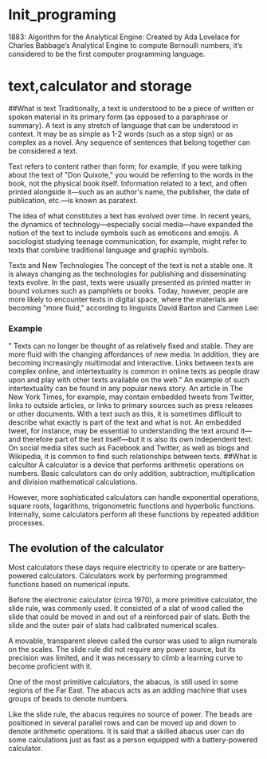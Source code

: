 # Init_programing
1883: Algorithm for the Analytical Engine: Created by Ada Lovelace for Charles Babbage’s Analytical Engine to compute Bernoulli numbers, it’s considered to be the first computer programming language.
# text,calculator and storage
##What is text 
Traditionally, a text is understood to be a piece of written or spoken material in its primary form (as opposed to a paraphrase or summary). A text is any stretch of language that can be understood in context.
It may be as simple as 1-2 words (such as a stop sign) or as complex as a novel. Any sequence of sentences that belong together can be considered a text.


Text refers to content rather than form; for example, if you were talking about the text of "Don Quixote," you would be referring to the words in the book, not the physical book itself. Information related to a text, and often printed alongside it—such as an author's name, the publisher, the date of publication, etc.—is known as paratext.

The idea of what constitutes a text has evolved over time. In recent years, the dynamics of technology—especially social media—have expanded the notion of the text to include symbols such as emoticons and emojis. A sociologist studying teenage communication, for example, might refer to texts that combine traditional language and graphic symbols.

Texts and New Technologies
The concept of the text is not a stable one. It is always changing as the technologies for publishing and disseminating texts evolve. In the past, texts were usually presented as printed matter in bound volumes such as pamphlets or books. Today, however, people are more likely to encounter texts in digital space, where the materials are becoming "more fluid," according to linguists David Barton and Carmen Lee:
### Example  
" Texts can no longer be thought of as relatively fixed and stable. They are more fluid with the changing affordances of new media. In addition, they are becoming increasingly multimodal and interactive. Links between texts are complex online, and intertextuality is common in online texts as people draw upon and play with other texts available on the web."
An example of such intertextuality can be found in any popular news story. An article in The New York Times, for example, may contain embedded tweets from Twitter, links to outside articles, or links to primary sources such as press releases or other documents. With a text such as this, it is sometimes difficult to describe what exactly is part of the text and what is not. An embedded tweet, for instance, may be essential to understanding the text around it—and therefore part of the text itself—but it is also its own independent text. On social media sites such as Facebook and Twitter, as well as blogs and Wikipedia, it is common to find such relationships between texts.
##What is calcultor
A calculator is a device that performs arithmetic operations on numbers. Basic calculators can do only addition, subtraction, multiplication and division mathematical calculations.

However, more sophisticated calculators can handle exponential operations, square roots, logarithms, trigonometric functions and hyperbolic functions. Internally, some calculators perform all these functions by repeated addition processes.
## The evolution of the calculator
Most calculators these days require electricity to operate or are battery-powered calculators. Calculators work by performing programmed functions based on numerical inputs.

Before the electronic calculator (circa 1970), a more primitive calculator, the slide rule, was commonly used. It consisted of a slat of wood called the slide that could be moved in and out of a reinforced pair of slats. Both the slide and the outer pair of slats had calibrated numerical scales.

A movable, transparent sleeve called the cursor was used to align numerals on the scales. The slide rule did not require any power source, but its precision was limited, and it was necessary to climb a learning curve to become proficient with it.

One of the most primitive calculators, the abacus, is still used in some regions of the Far East. The abacus acts as an adding machine that uses groups of beads to denote numbers.

Like the slide rule, the abacus requires no source of power. The beads are positioned in several parallel rows and can be moved up and down to denote arithmetic operations. It is said that a skilled abacus user can do some calculations just as fast as a person equipped with a battery-powered calculator.
